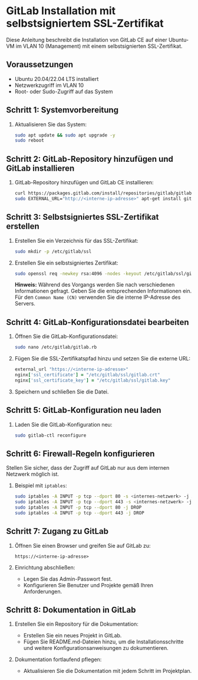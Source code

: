 # GitLab Installation mit selbstsigniertem SSL-Zertifikat

Diese Anleitung beschreibt die Installation von GitLab CE auf einer Ubuntu-VM im VLAN 10 (Management) mit einem selbstsignierten SSL-Zertifikat.

## Voraussetzungen

- Ubuntu 20.04/22.04 LTS installiert
- Netzwerkzugriff im VLAN 10
- Root- oder Sudo-Zugriff auf das System

## Schritt 1: Systemvorbereitung

1. Aktualisieren Sie das System:
    ```bash
    sudo apt update && sudo apt upgrade -y
    sudo reboot
    ```

## Schritt 2: GitLab-Repository hinzufügen und GitLab installieren

1. GitLab-Repository hinzufügen und GitLab CE installieren:
    ```bash
    curl https://packages.gitlab.com/install/repositories/gitlab/gitlab-ce/script.deb.sh | sudo bash
    sudo EXTERNAL_URL="http://<interne-ip-adresse>" apt-get install gitlab-ce
    ```

## Schritt 3: Selbstsigniertes SSL-Zertifikat erstellen

1. Erstellen Sie ein Verzeichnis für das SSL-Zertifikat:
    ```bash
    sudo mkdir -p /etc/gitlab/ssl
    ```

2. Erstellen Sie ein selbstsigniertes Zertifikat:
    ```bash
    sudo openssl req -newkey rsa:4096 -nodes -keyout /etc/gitlab/ssl/gitlab.key -x509 -days 365 -out /etc/gitlab/ssl/gitlab.crt
    ```

    **Hinweis:** Während des Vorgangs werden Sie nach verschiedenen Informationen gefragt. Geben Sie die entsprechenden Informationen ein. Für den `Common Name (CN)` verwenden Sie die interne IP-Adresse des Servers.

## Schritt 4: GitLab-Konfigurationsdatei bearbeiten

1. Öffnen Sie die GitLab-Konfigurationsdatei:
    ```bash
    sudo nano /etc/gitlab/gitlab.rb
    ```

2. Fügen Sie die SSL-Zertifikatspfad hinzu und setzen Sie die externe URL:
    ```ruby
    external_url "https://<interne-ip-adresse>"
    nginx['ssl_certificate'] = "/etc/gitlab/ssl/gitlab.crt"
    nginx['ssl_certificate_key'] = "/etc/gitlab/ssl/gitlab.key"
    ```

3. Speichern und schließen Sie die Datei.

## Schritt 5: GitLab-Konfiguration neu laden

1. Laden Sie die GitLab-Konfiguration neu:
    ```bash
    sudo gitlab-ctl reconfigure
    ```

## Schritt 6: Firewall-Regeln konfigurieren

Stellen Sie sicher, dass der Zugriff auf GitLab nur aus dem internen Netzwerk möglich ist.

1. Beispiel mit `iptables`:
    ```bash
    sudo iptables -A INPUT -p tcp --dport 80 -s <internes-netzwerk> -j ACCEPT
    sudo iptables -A INPUT -p tcp --dport 443 -s <internes-netzwerk> -j ACCEPT
    sudo iptables -A INPUT -p tcp --dport 80 -j DROP
    sudo iptables -A INPUT -p tcp --dport 443 -j DROP
    ```

## Schritt 7: Zugang zu GitLab

1. Öffnen Sie einen Browser und greifen Sie auf GitLab zu:
    ```
    https://<interne-ip-adresse>
    ```

2. Einrichtung abschließen:
    - Legen Sie das Admin-Passwort fest.
    - Konfigurieren Sie Benutzer und Projekte gemäß Ihren Anforderungen.

## Schritt 8: Dokumentation in GitLab

1. Erstellen Sie ein Repository für die Dokumentation:
    - Erstellen Sie ein neues Projekt in GitLab.
    - Fügen Sie README.md-Dateien hinzu, um die Installationsschritte und weitere Konfigurationsanweisungen zu dokumentieren.

2. Dokumentation fortlaufend pflegen:
    - Aktualisieren Sie die Dokumentation mit jedem Schritt im Projektplan.

